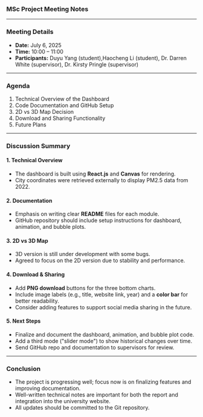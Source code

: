 ### MSc Project Meeting Notes

---

### Meeting Details  
- **Date:** July 6, 2025  
- **Time:** 10:00 – 11:00  
- **Participants:** Duyu Yang (student),Haocheng Li (student), Dr. Darren White (supervisor), Dr. Kirsty Pringle (supervisor)  

---

### Agenda  
1. Technical Overview of the Dashboard  
2. Code Documentation and GitHub Setup  
3. 2D vs 3D Map Decision  
4. Download and Sharing Functionality  
5. Future Plans

---

### Discussion Summary  

#### 1. Technical Overview  
- The dashboard is built using **React.js** and **Canvas** for rendering.  
- City coordinates were retrieved externally to display PM2.5 data from 2022.

#### 2. Documentation  
- Emphasis on writing clear **README** files for each module.  
- GitHub repository should include setup instructions for dashboard, animation, and bubble plots.

#### 3. 2D vs 3D Map  
- 3D version is still under development with some bugs.  
- Agreed to focus on the 2D version due to stability and performance.

#### 4. Download & Sharing  
- Add **PNG download** buttons for the three bottom charts.  
- Include image labels (e.g., title, website link, year) and a **color bar** for better readability.  
- Consider adding features to support social media sharing in the future.

#### 5. Next Steps  
- Finalize and document the dashboard, animation, and bubble plot code.  
- Add a third mode ("slider mode") to show historical changes over time.  
- Send GitHub repo and documentation to supervisors for review.

---

### Conclusion  
- The project is progressing well; focus now is on finalizing features and improving documentation.  
- Well-written technical notes are important for both the report and integration into the university website.  
- All updates should be committed to the Git repository.
